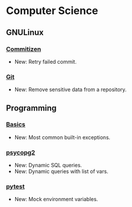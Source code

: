 # Computer Science

## GNULinux

### [Commitizen](commitizen.md)

* New: Retry failed commit.

### [Git](git.md)

* New: Remove sensitive data from a repository.

## Programming

### [Basics](python_basics.md)

* New: Most common built-in exceptions.

### [psycopg2](psycopg2.md)

* New: Dynamic SQL queries.
* New: Dynamic queries with list of vars.

### [pytest](pytest.md)

* New: Mock environment variables.
